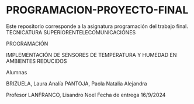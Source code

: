# PROGRAMACION-PROYECTO-FINAL
Este repositorio corresponde a la asignatura programación del trabajo final.
TECNICATURA SUPERIORENTELECOMUNICACIONES

PROGRAMACIÓN


IMPLEMENTACIÓN DE SENSORES DE TEMPERATURA Y HUMEDAD EN AMBIENTES REDUCIDOS

















Alumnas
 
BRIZUELA, Laura Analía
PANTOJA, Paola Natalia Alejandra 
 

Profesor
LANFRANCO, Lisandro Noel
Fecha de entrega
16/9/2024
